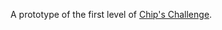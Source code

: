 A prototype of the first level of [Chip's Challenge](https://en.wikipedia.org/wiki/Chip's_Challenge).
